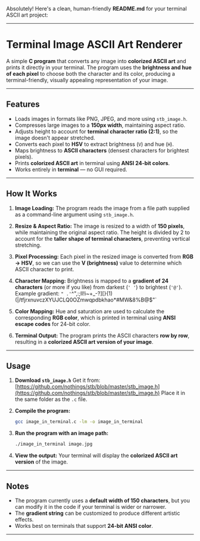 Absolutely! Here's a clean, human-friendly **README.md** for your terminal ASCII art project:

---

# Terminal Image ASCII Art Renderer

A simple **C program** that converts any image into **colorized ASCII art** and prints it directly in your terminal. The program uses the **brightness and hue of each pixel** to choose both the character and its color, producing a terminal-friendly, visually appealing representation of your image.

---

## Features

* Loads images in formats like PNG, JPEG, and more using `stb_image.h`.
* Compresses large images to a **150px width**, maintaining aspect ratio.
* Adjusts height to account for **terminal character ratio (2:1)**, so the image doesn't appear stretched.
* Converts each pixel to **HSV** to extract brightness (`V`) and hue (`H`).
* Maps brightness to **ASCII characters** (densest characters for brightest pixels).
* Prints **colorized ASCII art** in terminal using **ANSI 24-bit colors**.
* Works entirely in **terminal** — no GUI required.

---

## How It Works

1. **Image Loading:**
   The program reads the image from a file path supplied as a command-line argument using `stb_image.h`.

2. **Resize & Aspect Ratio:**
   The image is resized to a width of **150 pixels**, while maintaining the original aspect ratio.
   The height is divided by 2 to account for the **taller shape of terminal characters**, preventing vertical stretching.

3. **Pixel Processing:**
   Each pixel in the resized image is converted from **RGB → HSV**, so we can use the **V (brightness)** value to determine which ASCII character to print.

4. **Character Mapping:**
   Brightness is mapped to a **gradient of 24 characters** (or more if you like) from darkest (`' '`) to brightest (`'@'`).
   Example gradient: `" .'`^",:;Il!i~+_-?][}{1)(|\/tfjrxnuvczXYUJCLQ0OZmwqpdbkhao*#MW&8%B@$"`

5. **Color Mapping:**
   Hue and saturation are used to calculate the corresponding **RGB color**, which is printed in terminal using **ANSI escape codes** for 24-bit color.

6. **Terminal Output:**
   The program prints the ASCII characters **row by row**, resulting in a **colorized ASCII art version of your image**.

---

## Usage

1. **Download `stb_image.h`**
   Get it from: [https://github.com/nothings/stb/blob/master/stb_image.h](https://github.com/nothings/stb/blob/master/stb_image.h)
   Place it in the same folder as the `.c` file.

2. **Compile the program:**

   ```bash
   gcc image_in_terminal.c -lm -o image_in_terminal
   ```

3. **Run the program with an image path:**

   ```bash
   ./image_in_terminal image.jpg
   ```

4. **View the output:**
   Your terminal will display the **colorized ASCII art version** of the image.

---

## Notes

* The program currently uses a **default width of 150 characters**, but you can modify it in the code if your terminal is wider or narrower.
* The **gradient string** can be customized to produce different artistic effects.
* Works best on terminals that support **24-bit ANSI color**.

---

